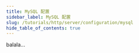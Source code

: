 ```yaml
---
title: MySQL 配置
sidebar_label: MySQL 配置
slug: /tutorials/http/server/configuration/mysql
hide_table_of_contents: true
---
```

balala...